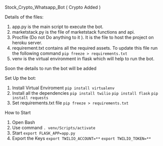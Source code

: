 Stock_Crypto_Whatsapp_Bot ( Crypto Added )


Details of the files:

1. app.py is the main script to execute the bot.
2. marketstack.py is the file of marketstack functions and api.
3. Procfile (Do not Do anything to it ). It is the file to host the project on heroku server.
4. requirement.txt contains all the required assets. To update this file run the following command
    ```pip freeze > requirements.txt```
5. venv is the virtual environment in flask which will help to run the bot.


Soon the details to run the bot will be added

Set Up the bot:

1. Install Virtual Enviroment
```pip install virtualenv```
2. Install all the dependencies
    ```pip install twilio```
    ```pip install flask```
    ```pip install requests```
3. Set requirements.txt file
    ```pip freeze > requirements.txt```


How to Start

1. Open Bash
2. Use command
```. venv/Scripts/activate```
3. Start
    ```export FLASK_APP=app.py```
4. Export the Keys
    ```export TWILIO_ACCOUNT=**```
    ```export TWILIO_TOKEN=**```
    ```export MARKETSTACK_KEY=**
